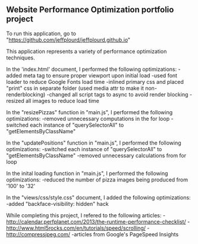 ## Website Performance Optimization portfolio project

To run this application, go to "https://github.com/jeffplourd/jeffplourd.github.io"

This application represents a variety of performance optimization techniques.

In the 'index.html' document, I performed the following optimizations:
-added meta tag to ensure proper viewport upon initial load
-used font loader to reduce Google Fonts load time
-inlined primary css and placed "print" css in separate folder (used media attr to make it non-renderblocking)
-changed all script tags to async to avoid render blocking
-resized all images to reduce load time

In the "resizePizzas" function in "main.js", I performed the following optimizations:
-removed unnecessary computations in the for loop
-switched each instance of "querySelectorAll" to "getElementsByClassName"

In the "updatePositions" function in "main.js", I performed the following optimizations:
-switched each instance of "querySelectorAll" to "getElementsByClassName"
-removed unnecessary calculations from for loop

In the inital loading function in "main.js", I performed the following optimizations:
-reduced the number of pizza images being produced from '100' to '32'

In the "views/css/style.css" document, I added the following optimizations:
-added "backface-visibility: hidden" hack


While completing this project, I refered to the following articles:
-http://calendar.perfplanet.com/2013/the-runtime-performance-checklist/
-http://www.html5rocks.com/en/tutorials/speed/scrolling/
-http://compressjpeg.com/
-articles from Google's PageSpeed Insights